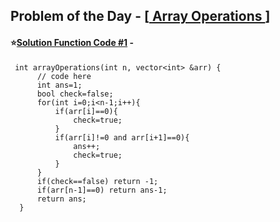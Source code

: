 ## Problem of the Day - [<a href="https://practice.geeksforgeeks.org/problems/3a93b6a25a7b88e4c80a1fee00898fd8022eb108/1"> Array Operations </a>]


#### ⭐<ins>Solution Function Code #1</ins> -

     int arrayOperations(int n, vector<int> &arr) {
          // code here
          int ans=1;
          bool check=false;
          for(int i=0;i<n-1;i++){
              if(arr[i]==0){                 
                  check=true;
              }
              if(arr[i]!=0 and arr[i+1]==0){
                  ans++;
                  check=true;
              }
          }
          if(check==false) return -1;
          if(arr[n-1]==0) return ans-1;
          return ans;
      }

